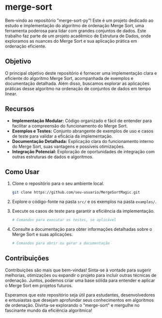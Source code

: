 # merge-sort

Bem-vindo ao repositório "merge-sort-py"! Este é um projeto dedicado ao estudo e implementação do algoritmo de ordenação Merge Sort, uma ferramenta poderosa para lidar com grandes conjuntos de dados. Este trabalho faz parte de um projeto acadêmico de Estrutura de Dados, onde exploramos as nuances do Merge Sort e sua aplicação prática em ordenação eficiente.

## Objetivo

O principal objetivo deste repositório é fornecer uma implementação clara e eficiente do algoritmo Merge Sort, acompanhada de exemplos e documentação detalhada. Além disso, buscamos explorar as aplicações práticas desse algoritmo na ordenação de conjuntos de dados em tempo linear.

## Recursos

- **Implementação Modular:** Código organizado e fácil de entender para facilitar a compreensão do funcionamento do Merge Sort.
- **Exemplos e Testes:** Conjunto abrangente de exemplos de uso e casos de teste para validar a eficácia da implementação.
- **Documentação Detalhada:** Explicação clara do funcionamento interno do Merge Sort, suas vantagens e possíveis otimizações.
- **Integração Potencial:** Exploração de oportunidades de integração com outras estruturas de dados e algoritmos.

## Como Usar

1. Clone o repositório para o seu ambiente local.
    ```bash
    git clone https://github.com/seu-usuario/MergeSortMagic.git
    ```

2. Explore o código-fonte na pasta `src/` e os exemplos na pasta `examples/`.

3. Execute os casos de teste para garantir a eficiência da implementação.
    ```bash
    # Comandos para executar os testes, se aplicável
    ```

4. Consulte a documentação para obter informações detalhadas sobre o Merge Sort e suas aplicações.
    ```bash
    # Comandos para abrir ou gerar a documentação
    ```

## Contribuições

Contribuições são mais que bem-vindas! Sinta-se à vontade para sugerir melhorias, otimizações ou expandir o projeto para incluir outras técnicas de ordenação. Juntos, podemos criar uma base sólida para entender e aplicar o Merge Sort em projetos futuros.

Esperamos que este repositório seja útil para estudantes, desenvolvedores e entusiastas que desejam aprofundar seus conhecimentos em algoritmos de ordenação. Divirta-se explorando o "merge-sort" e mergulhe no fascinante mundo da eficiência algorítmica!
